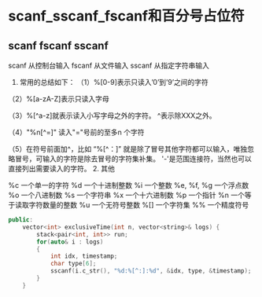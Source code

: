 # scanf_sscanf_fscanf和百分号占位符

## scanf fscanf sscanf
scanf 从控制台输入 
fscanf 从文件输入
sscanf 从指定字符串输入

1. 常用的总结如下：
（1）%[0-9]表示只读入’0’到’9’之间的字符

（2）%[a-zA-Z]表示只读入字母

（3）%[^a-z]就表示读入小写字母之外的字符。 ^表示除XXX之外。

（4）"%n[^=]" 读入"="号前的至多n 个字符

（5）在符号前面加^，比如 “%[^：]” 就是除了冒号其他字符都可以输入，唯独忽略冒号，可输入的字符是除去冒号的字符集补集。
'-'是范围连接符，当然也可以直接列出需要读入的字符。
2. 其他

%c 一个单一的字符
%d 一个十进制整数
%i 一个整数
%e, %f, %g 一个浮点数
%o 一个八进制数
%s 一个字符串
%x 一个十六进制数
%p 一个指针
%n 一个等于读取字符数量的整数
%u 一个无符号整数
%[] 一个字符集
%% 一个精度符号

```cpp
public:
    vector<int> exclusiveTime(int n, vector<string>& logs) {
        stack<pair<int, int>> run;
        for(auto& i : logs)
        {
            int idx, timestamp;
            char type[6];
            sscanf(i.c_str(), "%d:%[^:]:%d", &idx, type, &timestamp);
        }
    }
```

